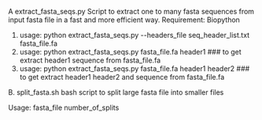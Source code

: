 A extract_fasta_seqs.py 
Script to extract one to many fasta sequences from input fasta file in a fast and more efficient way.
Requirement: Biopython
1. usage: python extract_fasta_seqs.py --headers_file seq_header_list.txt  fasta_file.fa 
2. usage: python extract_fasta_seqs.py fasta_file.fa header1 ### to get extract header1 sequence from fasta_file.fa
3. usage: python extract_fasta_seqs.py fasta_file.fa header1 header2 ### to get extract header1 header2 and sequence from fasta_file.fa

B. split_fasta.sh
bash script to split large fasta file into smaller files

Usage: fasta_file number_of_splits


